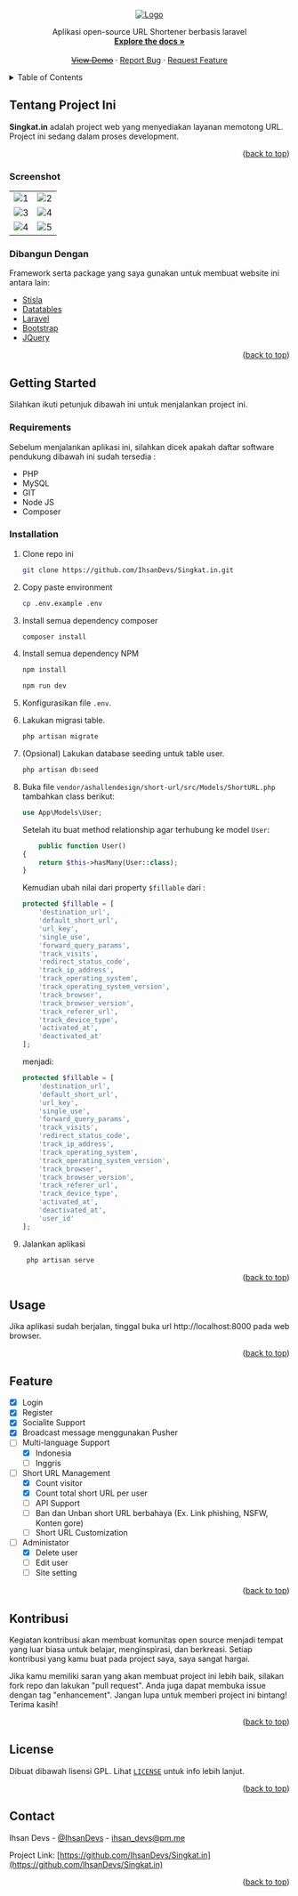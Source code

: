 <div id="top"></div>

<br />
<div align="center">
  <a href="https://github.com/IhsanDevs/Singkat.in">
    <img src="assets/singkat.in.png" alt="Logo">
  </a>

  <p align="center">
    Aplikasi open-source URL Shortener berbasis laravel
    <br />
    <a href="https://github.com/IhsanDevs/Singkat.in"><strong>Explore the docs »</strong></a>
    <br />
    <br />
    <del><a href="#">View Demo</a></del>
    ·
    <a href="https://github.com/IhsanDevs/Singkat.in/issues">Report Bug</a>
    ·
    <a href="https://github.com/IhsanDevs/Singkat.in/issues">Request Feature</a>
  </p>
</div>

<!-- TABLE OF CONTENTS -->
<details>
  <summary>Table of Contents</summary>
  <ol>
    <li>
      <a href="#tentang-project-ini">Tentang Project Ini</a>
      <ul>
        <li><a href="#dibangun-dengan">Dibangun Dengan</a></li>
      </ul>
    </li>
    <li>
    <a href="#screenshot">Screenshot</a>
    </li>
    <li>
      <a href="#getting-started">Getting Started</a>
      <ul>
        <li><a href="#requirements">Requirements</a></li>
        <li><a href="#installation">Installation</a></li>
      </ul>
    </li>
    <li><a href="#usage">Usage</a></li>
    <li><a href="#feature">Feature</a></li>
    <li><a href="#kontribusi">Kontribusi</a></li>
    <li><a href="#license">License</a></li>
    <li><a href="#contact">Contact</a></li>
  </ol>
</details>

<!-- Tentang Project Ini -->

## Tentang Project Ini

**Singkat.in** adalah project web yang menyediakan layanan memotong URL. Project ini sedang dalam proses development.

<p align="right">(<a href="#top">back to top</a>)</p>

### Screenshot

<table>
  <tr>
    <td>
    <img src="assets/login.png"  alt="1"></td>
    <td>
    <img src="assets/register.png"  alt="2"></td>
   </tr>
   <tr>
    <td>
    <img src="assets/dashboard_top.png"  alt="3">
    </td>
        <td>
    <img src="assets/dashboard_bottom.png"  alt="4">
    </td>
   </tr>
      <tr>
    <td>
    <img src="assets/user_management.png"  alt="4">
    </td>
        <td>
    <img src="assets/singkat.in.png"  alt="5">
    </td>
   </tr>
</table>

### Dibangun Dengan

Framework serta package yang saya gunakan untuk membuat website ini antara lain:

-   [Stisla](https://github.com/stisla/stisla)
-   [Datatables](https://github.com/DataTables/DataTables)
-   [Laravel](https://laravel.com)
-   [Bootstrap](https://getbootstrap.com)
-   [JQuery](https://jquery.com)

<p align="right">(<a href="#top">back to top</a>)</p>

<!-- GETTING STARTED -->

## Getting Started

Silahkan ikuti petunjuk dibawah ini untuk menjalankan project ini.

### Requirements

Sebelum menjalankan aplikasi ini, silahkan dicek apakah daftar software pendukung dibawah ini sudah tersedia :

-   PHP
-   MySQL
-   GIT
-   Node JS
-   Composer

### Installation

1. Clone repo ini
    ```sh
    git clone https://github.com/IhsanDevs/Singkat.in.git
    ```
2. Copy paste environment
    ```sh
    cp .env.example .env
    ```
3. Install semua dependency composer
    ```sh
    composer install
    ```
4. Install semua dependency NPM
    ```sh
    npm install
    ```
    ```sh
    npm run dev
    ```
5. Konfigurasikan file `.env`.
6. Lakukan migrasi table.
    ```sh
    php artisan migrate
    ```
7. (Opsional) Lakukan database seeding untuk table user.
    ```sh
    php artisan db:seed
    ```
8. Buka file `vendor/ashallendesign/short-url/src/Models/ShortURL.php` tambahkan class berikut:
    ```php
    use App\Models\User;
    ```
    Setelah itu buat method relationship agar terhubung ke model `User`:
    ```php
        public function User()
    {
        return $this->hasMany(User::class);
    }
    ```
    Kemudian ubah nilai dari property `$fillable` dari :
    ```php
    protected $fillable = [
        'destination_url',
        'default_short_url',
        'url_key',
        'single_use',
        'forward_query_params',
        'track_visits',
        'redirect_status_code',
        'track_ip_address',
        'track_operating_system',
        'track_operating_system_version',
        'track_browser',
        'track_browser_version',
        'track_referer_url',
        'track_device_type',
        'activated_at',
        'deactivated_at'
    ];
    ```
    menjadi:
    ```php
    protected $fillable = [
        'destination_url',
        'default_short_url',
        'url_key',
        'single_use',
        'forward_query_params',
        'track_visits',
        'redirect_status_code',
        'track_ip_address',
        'track_operating_system',
        'track_operating_system_version',
        'track_browser',
        'track_browser_version',
        'track_referer_url',
        'track_device_type',
        'activated_at',
        'deactivated_at',
        'user_id'
    ];
    ```
9. Jalankan aplikasi

    ```sh
     php artisan serve
    ```

<p align="right">(<a href="#top">back to top</a>)</p>
<!-- USAGE EXAMPLES -->

## Usage

Jika aplikasi sudah berjalan, tinggal buka url http://localhost:8000 pada web browser.

<p align="right">(<a href="#top">back to top</a>)</p>

<!-- FEATURE -->

## Feature

-   [x] Login
-   [x] Register
-   [x] Socialite Support
-   [x] Broadcast message menggunakan Pusher
-   [ ] Multi-language Support
    -   [x] Indonesia
    -   [ ] Inggris
-   [ ] Short URL Management
    -   [x] Count visitor
    -   [x] Count total short URL per user
    -   [ ] API Support
    -   [ ] Ban dan Unban short URL berbahaya (Ex. Link phishing, NSFW, Konten gore)
    -   [ ] Short URL Customization
-   [ ] Administator
    -   [x] Delete user
    -   [ ] Edit user
    -   [ ] Site setting

<p align="right">(<a href="#top">back to top</a>)</p>

<!-- kontribusi -->

## Kontribusi

Kegiatan kontribusi akan membuat komunitas open source menjadi tempat yang luar biasa untuk belajar, menginspirasi, dan berkreasi. Setiap kontribusi yang kamu buat pada project saya, saya sangat hargai.

Jika kamu memiliki saran yang akan membuat project ini lebih baik, silakan fork repo dan lakukan "pull request". Anda juga dapat membuka issue dengan tag "enhancement". Jangan lupa untuk memberi project ini bintang! Terima kasih!

<p align="right">(<a href="#top">back to top</a>)</p>

<!-- LICENSE -->

## License

Dibuat dibawah lisensi GPL. Lihat [`LICENSE`](assets/LICENSE.txt) untuk info lebih lanjut.

<p align="right">(<a href="#top">back to top</a>)</p>

<!-- CONTACT -->

## Contact

Ihsan Devs - [@IhsanDevs](https://twitter.com/IhsanDevs) - ihsan_devs@pm.me

Project Link: [https://github.com/IhsanDevs/Singkat.in](https://github.com/IhsanDevs/Singkat.in)

<p align="right">(<a href="#top">back to top</a>)</p>
